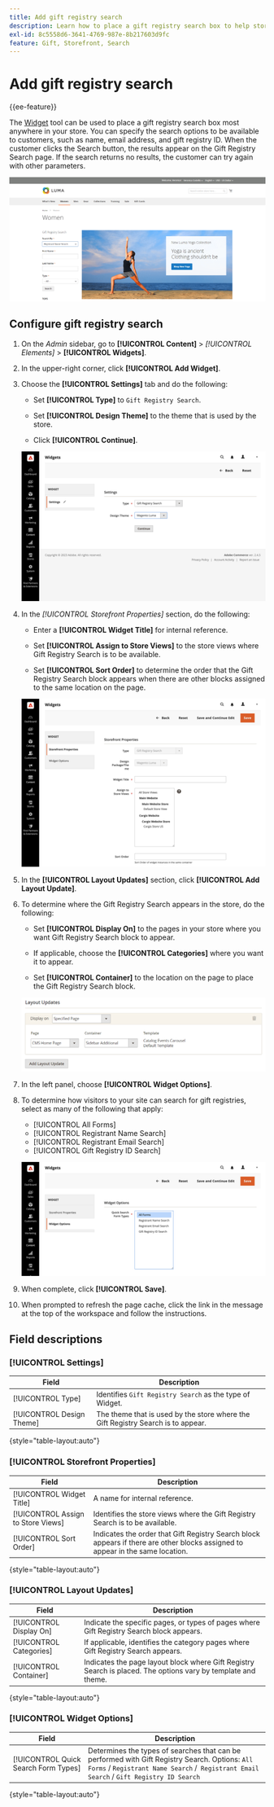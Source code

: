 ```yaml
---
title: Add gift registry search
description: Learn how to place a gift registry search box to help store vistors purchase products from customer registries.
exl-id: 8c5558d6-3641-4769-987e-8b217603d9fc
feature: Gift, Storefront, Search
---
```

# Add gift registry search

{{ee-feature}}

The [Widget](../content-design/widgets.md) tool can be used to place a gift registry search box most anywhere in your store. You can specify the search options to be available to customers, such as name, email address, and gift registry ID. When the customer clicks the Search button, the results appear on the Gift Registry Search page. If the search returns no results, the customer can try again with other parameters.

![Example storefront - gift registry search](./assets/storefront-gift-registry-search.png)<!-- zoom -->

## Configure gift registry search

1. On the _Admin_ sidebar, go to **[!UICONTROL Content]** > _[!UICONTROL Elements]_ > **[!UICONTROL Widgets]**.

1. In the upper-right corner, click **[!UICONTROL Add Widget]**.

1. Choose the **[!UICONTROL Settings]** tab and do the following:

   - Set **[!UICONTROL Type]** to `Gift Registry Search`.

   - Set **[!UICONTROL Design Theme]** to the theme that is used by the store.

   - Click **[!UICONTROL Continue]**.

   ![Gift registry - search settings](./assets/widget-gift-registry-search-settings.png)<!-- zoom -->

1. In the _[!UICONTROL Storefront Properties]_ section, do the following:

   - Enter a **[!UICONTROL Widget Title]** for internal reference.

   - Set **[!UICONTROL Assign to Store Views]** to the store views where Gift Registry Search is to be available.

   - Set **[!UICONTROL Sort Order]** to determine the order that the Gift Registry Search block appears when there are other blocks assigned to the same location on the page.

   ![Gift registry - storefront properties](./assets/widget-gift-registry-search-storefront-properties.png)<!-- zoom -->

1. In the **[!UICONTROL Layout Updates]** section, click **[!UICONTROL Add Layout Update]**.

1. To determine where the Gift Registry Search appears in the store, do the following:

   - Set **[!UICONTROL Display On]** to the pages in your store where you want Gift Registry Search block to appear.

   - If applicable, choose the **[!UICONTROL Categories]** where you want it to appear.

   - Set **[!UICONTROL Container]** to the location on the page to place the Gift Registry Search block.

   ![Gift registry - layout updates](./assets/widget-gift-registry-search-layout-updates.png)<!-- zoom -->

1. In the left panel, choose **[!UICONTROL Widget Options]**.

1. To determine how visitors to your site can search for gift registries, select as many of the following that apply:

   - [!UICONTROL All Forms]
   - [!UICONTROL Registrant Name Search]
   - [!UICONTROL Registrant Email Search]
   - [!UICONTROL Gift Registry ID Search]

   ![Gift registry - widget options](./assets/widget-gift-registry-search-widget-options.png)<!-- zoom -->

1. When complete, click **[!UICONTROL Save]**.

1. When prompted to refresh the page cache, click the link in the message at the top of the workspace and follow the instructions.

## Field descriptions

### [!UICONTROL Settings]

|Field|Description|
|--- |--- |
|[!UICONTROL Type]|Identifies `Gift Registry Search` as the type of Widget.|
|[!UICONTROL Design Theme]|The theme that is used by the store where the Gift Registry Search is to appear.|

{style="table-layout:auto"}

### [!UICONTROL Storefront Properties]

|Field|Description|
|--- |--- |
|[!UICONTROL Widget Title]|A name for internal reference.|
|[!UICONTROL Assign to Store Views]|Identifies the store views where the Gift Registry Search is to be available.|
|[!UICONTROL Sort Order]|Indicates the order that Gift Registry Search block appears if there are other blocks assigned to appear in the same location.|

{style="table-layout:auto"}

### [!UICONTROL Layout Updates]

|Field|Description|
|--- |--- |
|[!UICONTROL Display On]|Indicate the specific pages, or types of pages where Gift Registry Search block appears.|
|[!UICONTROL Categories]|If applicable, identifies the category pages where Gift Registry Search appears.|
|[!UICONTROL Container]|Indicates the page layout block where Gift Registry Search is placed. The options vary by template and theme.|

{style="table-layout:auto"}

### [!UICONTROL Widget Options]

|Field|Description|
|--- |--- |
|[!UICONTROL Quick Search Form Types]|Determines the types of searches that can be performed with Gift Registry Search. Options: `All Forms` / `Registrant Name Search` /` Registrant Email Search` / `Gift Registry ID Search`|

{style="table-layout:auto"}
